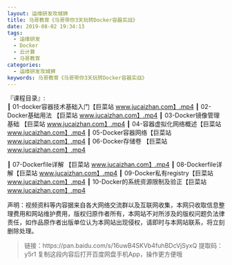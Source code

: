 ```yaml
---
layout: 运维研发攻城狮
title: 马哥教育《马哥带你3天玩转Docker容器实战》
date: 2019-08-02 19:34:13
tags:
  - 运维研发
  - Docker
  - 云计算
  - 马哥教育 
categories:
  - 运维研发攻城狮
keywords: 马哥教育《马哥带你3天玩转Docker容器实战》
---
```

『课程目录』:  
┃  01-docker容器技术基础入门【巨菜站 www.jucaizhan.com】.mp4
┃  02-Docker基础用法 【巨菜站 www.jucaizhan.com】.mp4
┃  03-Docker镜像管理基础 【巨菜站 www.jucaizhan.com】.mp4
┃  04-容器虚拟化网络概述【巨菜站 www.jucaizhan.com】.mp4
┃  05-Docker容器网络【巨菜站 www.jucaizhan.com】.mp4
┃  06-Docker存储卷 【巨菜站 www.jucaizhan.com】.mp4
<!-- more --> 
┃  07-Dockerfile详解 【巨菜站 www.jucaizhan.com】.mp4
┃  08-Dockerfile详解【巨菜站 www.jucaizhan.com】.mp4
┃  09-Docker私有registry【巨菜站 www.jucaizhan.com】.mp4
┃  10-Docker的系统资源限制及验正【巨菜站 www.jucaizhan.com】.mp4
<div class="post-copyright">
    <div class="post-copyright__author">
      <span class="post-copyright-meta">声明：视频资料等内容据来自各大网络交流群以及互联网收集，本网只收取信息整理费用和网站维护费用，版权归原作者所有，本网站不对所涉及的版权问题负法律责任，如作品原作者出版单位认为本网站出现侵权，请即时与本网站联系，将立刻删除处理。 </span>
    </div>
</div>

<blockquote class="blockquote-center">
链接：https://pan.baidu.com/s/16uwB4SKVb4fuhBDcVjSyxQ 
提取码：y5r1 
复制这段内容后打开百度网盘手机App，操作更方便哦
</blockquote>

